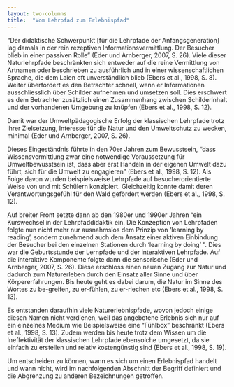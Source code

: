 ```yaml
---
layout: two-columns
title:  "Vom Lehrpfad zum Erlebnispfad"
---
```

“Der didaktische Schwerpunkt [für die Lehrpfade der Anfangsgeneration] lag damals in der rein rezeptiven Informationsvermittlung. Der Besucher blieb in einer passiven Rolle” (Eder und Arnberger, 2007, S. 26). Viele dieser Naturlehrpfade beschränkten sich entweder auf die reine Vermittlung von Artnamen oder beschrieben zu ausführlich und in einer wissenschaftlichen Sprache, die dem Laien oft unverständlich blieb (Ebers et al., 1998, S. 8). Weiter überfordert es den Betrachter schnell, wenn er Informationen ausschliesslich über Schilder aufnehmen und umsetzen soll. Dies erschwert es dem Betrachter zusätzlich einen Zusammenhang zwischen Schilderinhalt und der vorhandenen Umgebung zu knüpfen (Ebers et al., 1998, S. 12).

Damit war der Umweltpädagogische Erfolg der klassischen Lehrpfade trotz ihrer Zielsetzung, Interesse für die Natur und den Umweltschutz zu wecken, minimal (Eder und Arnberger, 2007, S. 26).

Dieses Eingeständnis führte in den 70er Jahren zum Bewusstsein, “dass Wissensvermittlung zwar eine notwendige Voraussetzung für Umweltbewusstsein ist, dass aber erst Handeln in der eigenen Umwelt dazu führt, sich für die Umwelt zu engagieren” (Ebers et al., 1998, S. 12). Als Folge davon wurden beispielsweise Lehrpfade auf besucherorientierte Weise von und mit Schülern konzipiert. Gleichzeitig konnte damit deren Verantwortungsgefühl für den Wald gefördert werden (Ebers et al., 1998, S. 12).

Auf breiter Front setzte dann ab den 1980er und 1990er Jahren “ein Kurswechsel in der Lehrpfaddidaktik ein. Die Konzeption von Lehrpfaden folgte nun nicht mehr nur ausnahmslos dem Prinzip von ‘learning by reading’, sondern zunehmend auch dem Ansatz einer aktiven Einbindung der Besucher bei den einzelnen Stationen durch ‘learning by doing’ ”. Dies war die Geburtsstunde der Lernpfade und der interaktiven Lehrpfade. Auf die interaktive Komponente folgte dann die sensorische (Eder und Arnberger, 2007, S. 26). Diese erschloss einen neuen Zugang zur Natur und dadurch zum Naturerleben durch den Einsatz aller Sinne und über Körpererfahrungen. Bis heute geht es dabei darum, die Natur im Sinne des Wortes zu be-greifen, zu er-fühlen, zu er-riechen etc (Ebers et al., 1998, S. 13).

Es entstanden daraufhin viele Naturerlebnispfade, wovon jedoch einige diesen Namen nicht verdienen, weil das angebotene Erlebnis sich nur auf ein einzelnes Medium wie Beispielsweise eine “Fühlbox” beschränkt (Ebers et al., 1998, S. 13). Zudem werden bis heute trotz dem Wissen um die Ineffektivität der klassischen Lehrpfade ebensolche umgesetzt, da sie einfach zu erstellen und relativ kostengünstig sind (Ebers et al., 1998, S. 19).

Um entscheiden zu können, wann es sich um einen Erlebnispfad handelt und wann nicht, wird im nachfolgenden Abschnitt der Begriff definiert und die Abgrenzung zu anderen Bezeichnungen getroffen.
